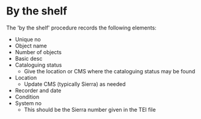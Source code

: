 # By the shelf

The 'by the shelf' procedure records the following elements:

* Unique no
* Object name
* Number of objects
* Basic desc
* Cataloguing status
  * Give the location or CMS where the cataloguing status may be found
* Location
  * Update CMS (typically Sierra) as needed
* Recorder and date
* Condition
* System no
  * This should be the Sierra number given in the TEI file
